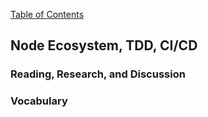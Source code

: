 [Table of Contents](https://github.com/logantscott/june2020_reading)

## Node Ecosystem, TDD, CI/CD

### Reading, Research, and Discussion


### Vocabulary